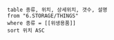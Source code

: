 
```dataview
table 종류, 위치, 상세위치, 갯수, 설명
from "6.STORAGE/THINGS"
where 종류 = [[위생용품]]
sort 위치 ASC
```



